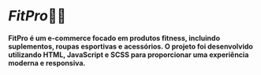 # *FitPro*🏋️‍♂️

#### FitPro é um e-commerce focado em produtos fitness, incluindo suplementos, roupas esportivas e acessórios. O projeto foi desenvolvido utilizando HTML, JavaScript e SCSS para proporcionar uma experiência moderna e responsiva.
